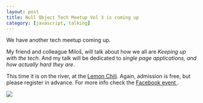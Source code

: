 ```yaml
---
layout: post
title: Null Object Tech Meetup Vol 3 is coming up
category: [javascript, talking]
---
```


We have another tech meetup coming up.

My friend and colleague Miloš, will talk about how we all are <i>Keeping up with the tech</i>.
And my talk will be dedicated to <i>single page applications, and how actually hard they are</i>.

This time it is on the river, at the <a href="https://www.facebook.com/LemonChili011/">Lemon Chili</a>.
Again, admission is free, but please register in advance. For more info check the
<a href="https://www.facebook.com/events/1747545772127795/">
  Facebook event
</a>.

<a href="https://www.facebook.com/events/1747545772127795/">
  <img
    style="max-width: 350px"
    src="https://scontent.fbeg2-1.fna.fbcdn.net/t31.0-8/13495464_1059413477470360_980356363013377222_o.jpg">
</a>
